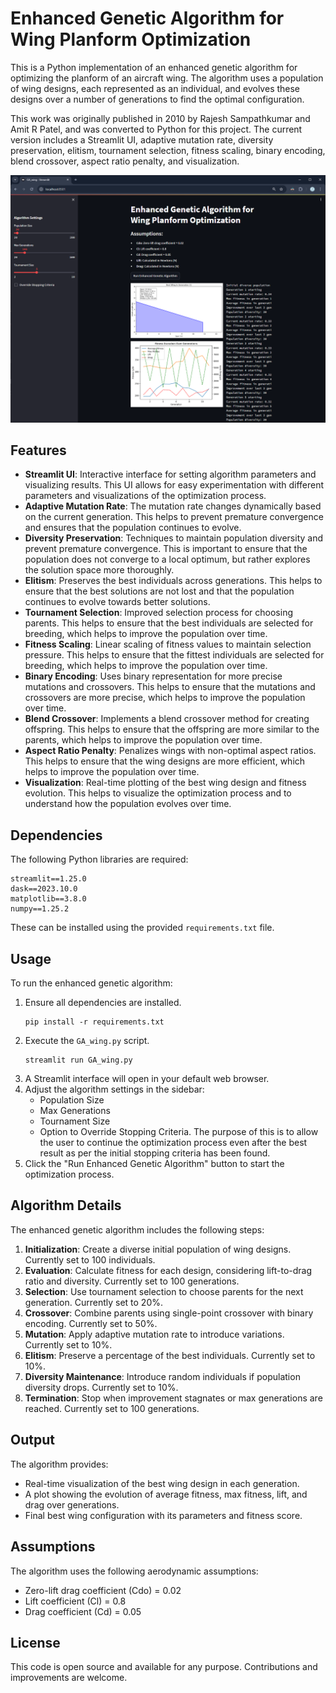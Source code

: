# Enhanced Genetic Algorithm for Wing Planform Optimization

This is a Python implementation of an enhanced genetic algorithm for optimizing the planform of an aircraft wing. The algorithm uses a population of wing designs, each represented as an individual, and evolves these designs over a number of generations to find the optimal configuration.

This work was originally published in 2010 by Rajesh Sampathkumar and Amit R Patel, and was converted to Python for this project. The current version includes a Streamlit UI, adaptive mutation rate, diversity preservation, elitism, tournament selection, fitness scaling, binary encoding, blend crossover, aspect ratio penalty, and visualization.

![Genetic Algorithm for Wing Planform Optimization - Frontend](img/img01.png)

## Features

- **Streamlit UI**: Interactive interface for setting algorithm parameters and visualizing results. This UI allows for easy experimentation with different parameters and visualizations of the optimization process.
- **Adaptive Mutation Rate**: The mutation rate changes dynamically based on the current generation. This helps to prevent premature convergence and ensures that the population continues to evolve.
- **Diversity Preservation**: Techniques to maintain population diversity and prevent premature convergence. This is important to ensure that the population does not converge to a local optimum, but rather explores the solution space more thoroughly.
- **Elitism**: Preserves the best individuals across generations. This helps to ensure that the best solutions are not lost and that the population continues to evolve towards better solutions.   
- **Tournament Selection**: Improved selection process for choosing parents. This helps to ensure that the best individuals are selected for breeding, which helps to improve the population over time.
- **Fitness Scaling**: Linear scaling of fitness values to maintain selection pressure. This helps to ensure that the fittest individuals are selected for breeding, which helps to improve the population over time.
- **Binary Encoding**: Uses binary representation for more precise mutations and crossovers. This helps to ensure that the mutations and crossovers are more precise, which helps to improve the population over time.
- **Blend Crossover**: Implements a blend crossover method for creating offspring. This helps to ensure that the offspring are more similar to the parents, which helps to improve the population over time.
- **Aspect Ratio Penalty**: Penalizes wings with non-optimal aspect ratios. This helps to ensure that the wing designs are more efficient, which helps to improve the population over time.
- **Visualization**: Real-time plotting of the best wing design and fitness evolution. This helps to visualize the optimization process and to understand how the population evolves over time.

## Dependencies

The following Python libraries are required:
```
streamlit==1.25.0
dask==2023.10.0
matplotlib==3.8.0
numpy==1.25.2
```

These can be installed using the provided `requirements.txt` file.

## Usage

To run the enhanced genetic algorithm:

1. Ensure all dependencies are installed.
    ```
    pip install -r requirements.txt
    ```
2. Execute the `GA_wing.py` script. 
    ```
    streamlit run GA_wing.py
    ```
3. A Streamlit interface will open in your default web browser.
4. Adjust the algorithm settings in the sidebar:
   - Population Size
   - Max Generations
   - Tournament Size
   - Option to Override Stopping Criteria. The purpose of this is to allow the user to continue the optimization process even after the best result as per the initial stopping criteria has been found.
5. Click the "Run Enhanced Genetic Algorithm" button to start the optimization process.

## Algorithm Details

The enhanced genetic algorithm includes the following steps:

1. **Initialization**: Create a diverse initial population of wing designs. Currently set to 100 individuals.
2. **Evaluation**: Calculate fitness for each design, considering lift-to-drag ratio and diversity. Currently set to 100 generations.
3. **Selection**: Use tournament selection to choose parents for the next generation. Currently set to 20%.
4. **Crossover**: Combine parents using single-point crossover with binary encoding. Currently set to 50%.
5. **Mutation**: Apply adaptive mutation rate to introduce variations. Currently set to 10%.
6. **Elitism**: Preserve a percentage of the best individuals. Currently set to 10%.
7. **Diversity Maintenance**: Introduce random individuals if population diversity drops. Currently set to 10%.
8. **Termination**: Stop when improvement stagnates or max generations are reached. Currently set to 100 generations.

## Output

The algorithm provides:
- Real-time visualization of the best wing design in each generation.
- A plot showing the evolution of average fitness, max fitness, lift, and drag over generations.
- Final best wing configuration with its parameters and fitness score.

## Assumptions

The algorithm uses the following aerodynamic assumptions:
- Zero-lift drag coefficient (Cdo) = 0.02
- Lift coefficient (Cl) = 0.8
- Drag coefficient (Cd) = 0.05

## License

This code is open source and available for any purpose. Contributions and improvements are welcome.
